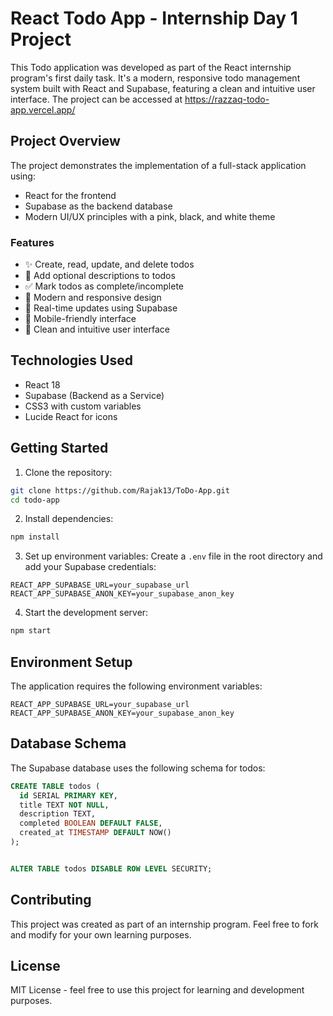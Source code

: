 # React Todo App - Internship Day 1 Project

This Todo application was developed as part of the React internship program's first daily task. It's a modern, responsive todo management system built with React and Supabase, featuring a clean and intuitive user interface.
The project can be accessed at https://razzaq-todo-app.vercel.app/

## Project Overview

The project demonstrates the implementation of a full-stack application using:
- React for the frontend
- Supabase as the backend database
- Modern UI/UX principles with a pink, black, and white theme

### Features

- ✨ Create, read, update, and delete todos
- 📝 Add optional descriptions to todos
- ✅ Mark todos as complete/incomplete
- 🎨 Modern and responsive design
- 🔄 Real-time updates using Supabase
- 📱 Mobile-friendly interface
- 🌙 Clean and intuitive user interface

## Technologies Used

- React 18
- Supabase (Backend as a Service)
- CSS3 with custom variables
- Lucide React for icons

## Getting Started

1. Clone the repository:
```bash
git clone https://github.com/Rajak13/ToDo-App.git
cd todo-app
```

2. Install dependencies:
```bash
npm install
```

3. Set up environment variables:
Create a `.env` file in the root directory and add your Supabase credentials:
```env
REACT_APP_SUPABASE_URL=your_supabase_url
REACT_APP_SUPABASE_ANON_KEY=your_supabase_anon_key
```

4. Start the development server:
```bash
npm start
```

## Environment Setup

The application requires the following environment variables:

```env
REACT_APP_SUPABASE_URL=your_supabase_url
REACT_APP_SUPABASE_ANON_KEY=your_supabase_anon_key
```

## Database Schema

The Supabase database uses the following schema for todos:

```sql
CREATE TABLE todos (
  id SERIAL PRIMARY KEY,
  title TEXT NOT NULL,
  description TEXT,
  completed BOOLEAN DEFAULT FALSE,
  created_at TIMESTAMP DEFAULT NOW()
);


ALTER TABLE todos DISABLE ROW LEVEL SECURITY;
```

## Contributing

This project was created as part of an internship program. Feel free to fork and modify for your own learning purposes.

## License

MIT License - feel free to use this project for learning and development purposes.
